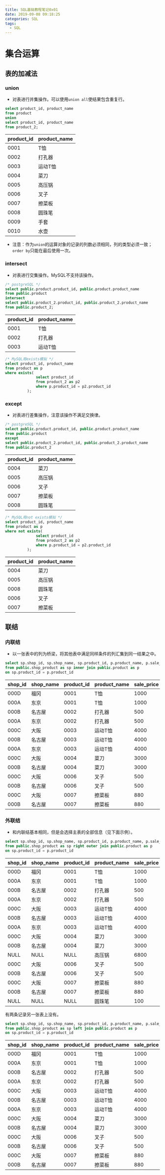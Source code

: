 ```yaml
---
title: SQL基础教程笔记0x01
date: 2019-09-08 09:18:25
categories: SQL
tags:
  - SQL
---
```


# 集合运算

## 表的加减法

### union

- 对表进行并集操作。可以使用`union all`使结果包含重复行。

```sql
select product_id, product_name
from product
union
select product_id, product_name
from product_2;
```

| product\_id | product\_name |
| :---------- | :------------ |
| 0001        | T恤           |
| 0002        | 打孔器        |
| 0003        | 运动T恤       |
| 0004        | 菜刀          |
| 0005        | 高压锅        |
| 0006        | 叉子          |
| 0007        | 擦菜板        |
| 0008        | 圆珠笔        |
| 0009        | 手套          |
| 0010        | 水壶          |

- 注意：作为`union`的运算对象的记录的列数必须相同，列的类型必须一致；`order by`只能在最后使用一次。

### intersect

- 对表进行交集操作。MySQL不支持该操作。

```sql
/* postgreSQL */
select public.product.product_id, public.product.product_name
from public.product
intersect
select public.product_2.product_id, public.product_2.product_name
from public.product_2;
```

| product\_id | product\_name |
| :---------- | :------------ |
| 0001        | T恤           |
| 0002        | 打孔器        |
| 0003        | 运动T恤       |

```sql
/* MySQL用exists模拟 */
select product_id, product_name
from product as p
where exists(
              select product_id
              from product_2 as p2
              where p.product_id = p2.product_id
          );
```

### except

- 对表进行差集操作，注意该操作不满足交换律。

```sql
/* postgreSQL */
select public.product.product_id, public.product.product_name
from public.product
except
select public.product_2.product_id, public.product_2.product_name
from public.product_2
```

| product\_id | product\_name |
| :---------- | :------------ |
| 0004        | 菜刀          |
| 0005        | 高压锅        |
| 0006        | 叉子          |
| 0007        | 擦菜板        |
| 0008        | 圆珠笔        |

```sql
/* MySQL用not exists模拟 */
select product_id, product_name
from product as p
where not exists(
              select product_id
              from product_2 as p2
              where p.product_id = p2.product_id
          );
```

| product\_id | product\_name |
| :---------- | :------------ |
| 0004        | 菜刀          |
| 0005        | 高压锅        |
| 0008        | 圆珠笔        |
| 0006        | 叉子          |
| 0007        | 擦菜板        |

## 联结

### 内联结

- 以一张表中的列为桥梁，将其他表中满足同样条件的列汇集到同一结果之中。

```sql
select sp.shop_id, sp.shop_name, sp.product_id, p.product_name, p.sale_price
from public.shop_product as sp inner join public.product as p
on sp.product_id = p.product_id
```

| shop\_id | shop\_name | product\_id | product\_name | sale\_price |
| :------- | :--------- | :---------- | :------------ | :---------- |
| 000D     | 福冈       | 0001        | T恤           | 1000        |
| 000A     | 东京       | 0001        | T恤           | 1000        |
| 000B     | 名古屋     | 0002        | 打孔器        | 500         |
| 000A     | 东京       | 0002        | 打孔器        | 500         |
| 000C     | 大阪       | 0003        | 运动T恤       | 4000        |
| 000B     | 名古屋     | 0003        | 运动T恤       | 4000        |
| 000A     | 东京       | 0003        | 运动T恤       | 4000        |
| 000C     | 大阪       | 0004        | 菜刀          | 3000        |
| 000B     | 名古屋     | 0004        | 菜刀          | 3000        |
| 000C     | 大阪       | 0006        | 叉子          | 500         |
| 000B     | 名古屋     | 0006        | 叉子          | 500         |
| 000C     | 大阪       | 0007        | 擦菜板        | 880         |
| 000B     | 名古屋     | 0007        | 擦菜板        | 880         |

### 外联结

- 和内联结基本相同，但是会选择主表的全部信息（见下面示例）。

```sql
select sp.shop_id, sp.shop_name, sp.product_id, p.product_name, p.sale_price
from public.shop_product as sp right outer join public.product as p
on sp.product_id = p.product_id
```

| shop\_id | shop\_name | product\_id | product\_name | sale\_price |
| :------- | :--------- | :---------- | :------------ | :---------- |
| 000D     | 福冈       | 0001        | T恤           | 1000        |
| 000A     | 东京       | 0001        | T恤           | 1000        |
| 000B     | 名古屋     | 0002        | 打孔器        | 500         |
| 000A     | 东京       | 0002        | 打孔器        | 500         |
| 000C     | 大阪       | 0003        | 运动T恤       | 4000        |
| 000B     | 名古屋     | 0003        | 运动T恤       | 4000        |
| 000A     | 东京       | 0003        | 运动T恤       | 4000        |
| 000C     | 大阪       | 0004        | 菜刀          | 3000        |
| 000B     | 名古屋     | 0004        | 菜刀          | 3000        |
| NULL     | NULL       | NULL        | 高压锅        | 6800        |
| 000C     | 大阪       | 0006        | 叉子          | 500         |
| 000B     | 名古屋     | 0006        | 叉子          | 500         |
| 000C     | 大阪       | 0007        | 擦菜板        | 880         |
| 000B     | 名古屋     | 0007        | 擦菜板        | 880         |
| NULL     | NULL       | NULL        | 圆珠笔        | 100         |

有两条记录另一张表上没有。

```sql
select sp.shop_id, sp.shop_name, sp.product_id, p.product_name, p.sale_price
from public.shop_product as sp left join public.product as p
on sp.product_id = p.product_id
```

| shop\_id | shop\_name | product\_id | product\_name | sale\_price |
| :------- | :--------- | :---------- | :------------ | :---------- |
| 000D     | 福冈       | 0001        | T恤           | 1000        |
| 000A     | 东京       | 0001        | T恤           | 1000        |
| 000B     | 名古屋     | 0002        | 打孔器        | 500         |
| 000A     | 东京       | 0002        | 打孔器        | 500         |
| 000C     | 大阪       | 0003        | 运动T恤       | 4000        |
| 000B     | 名古屋     | 0003        | 运动T恤       | 4000        |
| 000A     | 东京       | 0003        | 运动T恤       | 4000        |
| 000C     | 大阪       | 0004        | 菜刀          | 3000        |
| 000B     | 名古屋     | 0004        | 菜刀          | 3000        |
| 000C     | 大阪       | 0006        | 叉子          | 500         |
| 000B     | 名古屋     | 0006        | 叉子          | 500         |
| 000C     | 大阪       | 0007        | 擦菜板        | 880         |
| 000B     | 名古屋     | 0007        | 擦菜板        | 880         |